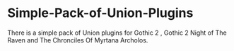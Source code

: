 # Simple-Pack-of-Union-Plugins
There is a simple pack of Union plugins for Gothic 2 , Gothic 2 Night of The Raven and The Chronciles Of Myrtana Archolos.
